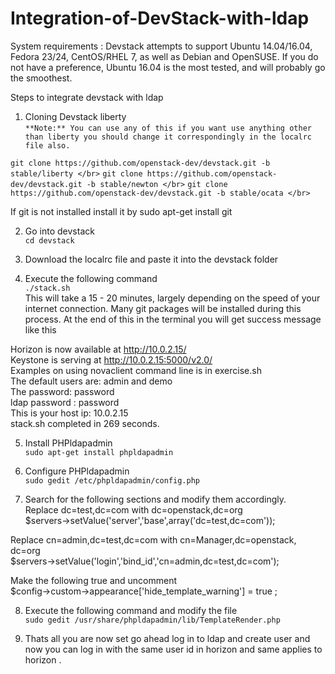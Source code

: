 # Integration-of-DevStack-with-ldap </br>

System requirements :  Devstack attempts to support Ubuntu 14.04/16.04, Fedora 23/24, CentOS/RHEL 7, as well as Debian and OpenSUSE.
 If you do not have a preference, Ubuntu 16.04 is the most tested, and will probably go the smoothest.

Steps to integrate devstack with ldap </br>

1) Cloning Devstack liberty </br>
`**Note:** You can use any of this if you want use anything other than liberty you should change it correspondingly in the localrc file also.`

`git clone https://github.com/openstack-dev/devstack.git -b stable/liberty </br>`
`git clone https://github.com/openstack-dev/devstack.git -b stable/newton </br>`
`git clone https://github.com/openstack-dev/devstack.git -b stable/ocata </br>`

If git is not installed install it by sudo apt-get install git </br>

2) Go into devstack </br>
`cd devstack` </br>

3) Download the localrc file and paste it into the devstack folder </br>

4) Execute the following command </br>
`./stack.sh` </br>
This will take a 15 - 20 minutes, largely depending on the speed of your internet connection. Many git  packages will be installed during this process. At the end of this in the terminal you will get success message like this </br>

Horizon is now available at http://10.0.2.15/ </br>
Keystone is serving at http://10.0.2.15:5000/v2.0/ </br>
Examples on using novaclient command line is in exercise.sh </br>
The default users are: admin and demo </br>
The password: password </br>
ldap password : password </br>
This is your host ip: 10.0.2.15 </br>
stack.sh completed in 269 seconds. </br>


5) Install PHPldapadmin </br>
`sudo apt-get install phpldapadmin`

6) Configure PHPldapadmin </br>
`sudo gedit /etc/phpldapadmin/config.php` </br>

7) Search for the following sections and modify them accordingly. </br>
Replace dc=test,dc=com with dc=openstack,dc=org </br>
$servers->setValue('server','base',array('dc=test,dc=com')); </br>

Replace cn=admin,dc=test,dc=com with cn=Manager,dc=openstack, dc=org </br>
$servers->setValue('login','bind_id','cn=admin,dc=test,dc=com'); </br>

Make the following true and uncomment </br>
$config->custom->appearance['hide_template_warning'] = true ;</br>

8) Execute the following command and modify the file </br>
`sudo gedit /usr/share/phpldapadmin/lib/TemplateRender.php` </br>

9) Thats all you are now set go ahead log in to ldap and create user and now you can log in with the same user id in horizon and same applies to horizon .</br>
